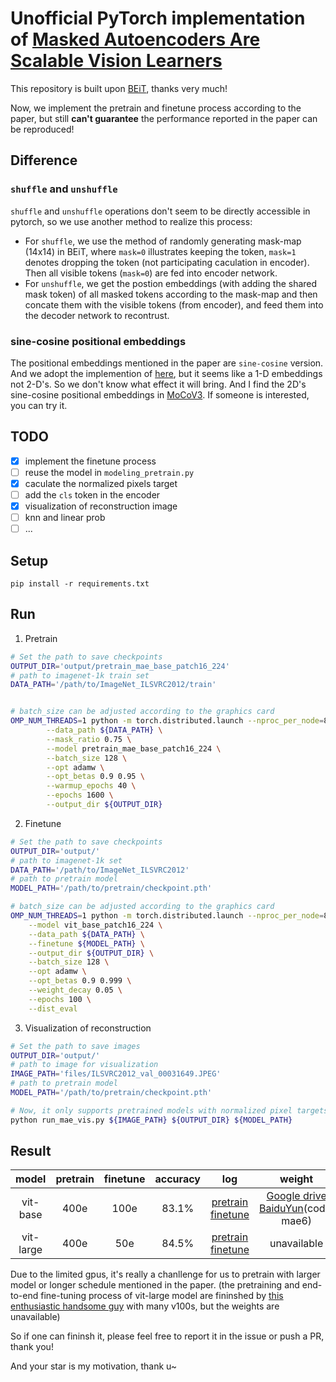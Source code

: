 # Unofficial PyTorch implementation of [Masked Autoencoders Are Scalable Vision Learners](https://arxiv.org/abs/2111.06377)

This repository is built upon [BEiT](https://github.com/microsoft/unilm/tree/master/beit), thanks very much!


Now, we implement the pretrain and finetune process according to the paper, but still **can't guarantee** the performance reported in the paper can be reproduced! 

## Difference

### `shuffle` and `unshuffle`

`shuffle` and `unshuffle` operations don't seem to be directly accessible in pytorch, so we use another method to realize this process:
+ For `shuffle`, we use the method of randomly generating mask-map (14x14) in BEiT, where `mask=0` illustrates keeping the token, `mask=1` denotes dropping the token (not participating caculation in encoder). Then all visible tokens (`mask=0`) are fed into encoder network.
+ For `unshuffle`, we get the postion embeddings (with adding the shared mask token) of all masked tokens according to the mask-map and then concate them with the visible tokens (from encoder), and feed them into the decoder network to recontrust.

### sine-cosine positional embeddings

The positional embeddings mentioned in the paper are `sine-cosine` version. And we adopt the implemention of [here](https://github.com/jadore801120/attention-is-all-you-need-pytorch/blob/master/transformer/Models.py#L31), but it seems like a 1-D embeddings not 2-D's. So we don't know what effect it will bring.
And I find the 2D's sine-cosine positional embeddings in [MoCoV3](https://github.com/facebookresearch/moco-v3/blob/c349e6e24f40d3fedb22d973f92defa4cedf37a7/vits.py?_pjax=%23js-repo-pjax-container%2C%20div%5Bitemtype%3D%22http%3A%2F%2Fschema.org%2FSoftwareSourceCode%22%5D%20main%2C%20%5Bdata-pjax-container%5D#L53). If someone is interested, you can try it.


## TODO
- [x] implement the finetune process
- [ ] reuse the model in `modeling_pretrain.py`
- [x] caculate the normalized pixels target
- [ ] add the `cls` token in the encoder
- [x] visualization of reconstruction image
- [ ] knn and linear prob
- [ ] ...

## Setup

```
pip install -r requirements.txt
```

## Run
1. Pretrain
```bash
# Set the path to save checkpoints
OUTPUT_DIR='output/pretrain_mae_base_patch16_224'
# path to imagenet-1k train set
DATA_PATH='/path/to/ImageNet_ILSVRC2012/train'


# batch_size can be adjusted according to the graphics card
OMP_NUM_THREADS=1 python -m torch.distributed.launch --nproc_per_node=8 run_mae_pretraining.py \
        --data_path ${DATA_PATH} \
        --mask_ratio 0.75 \
        --model pretrain_mae_base_patch16_224 \
        --batch_size 128 \
        --opt adamw \
        --opt_betas 0.9 0.95 \
        --warmup_epochs 40 \
        --epochs 1600 \
        --output_dir ${OUTPUT_DIR}
```

2. Finetune
```bash
# Set the path to save checkpoints
OUTPUT_DIR='output/'
# path to imagenet-1k set
DATA_PATH='/path/to/ImageNet_ILSVRC2012'
# path to pretrain model
MODEL_PATH='/path/to/pretrain/checkpoint.pth'

# batch_size can be adjusted according to the graphics card
OMP_NUM_THREADS=1 python -m torch.distributed.launch --nproc_per_node=8 run_class_finetuning.py \
    --model vit_base_patch16_224 \
    --data_path ${DATA_PATH} \
    --finetune ${MODEL_PATH} \
    --output_dir ${OUTPUT_DIR} \
    --batch_size 128 \
    --opt adamw \
    --opt_betas 0.9 0.999 \
    --weight_decay 0.05 \
    --epochs 100 \
    --dist_eval
```
3. Visualization of reconstruction
```bash
# Set the path to save images
OUTPUT_DIR='output/'
# path to image for visualization
IMAGE_PATH='files/ILSVRC2012_val_00031649.JPEG'
# path to pretrain model
MODEL_PATH='/path/to/pretrain/checkpoint.pth'

# Now, it only supports pretrained models with normalized pixel targets
python run_mae_vis.py ${IMAGE_PATH} ${OUTPUT_DIR} ${MODEL_PATH}
```

## Result

|   model  | pretrain | finetune | accuracy | log | weight |
|:--------:|:--------:|:--------:|:--------:| :--------:|:--------:|
| vit-base |   400e   |   100e   |   83.1%  | [pretrain](files/pretrain_base_0.75_400e.txt) [finetune](files/pretrain_base_0.75_400e_finetune_100e.txt)| [Google drive](https://drive.google.com/drive/folders/182F5SLwJnGVngkzguTelja4PztYLTXfa?usp=sharing) [BaiduYun](https://pan.baidu.com/s/1F0u9WeckZMbNk095gUxT1g)(code: mae6)|
| vit-large | 400e | 50e | 84.5% | [pretrain](files/pretrain_large_0.75_400e.txt) [finetune](files/pretrain_large_0.75_400e_finetune_50e.txt) | unavailable |

Due to the limited gpus, it's really a chanllenge for us to pretrain with larger model or longer schedule mentioned in the paper. (the pretraining and end-to-end fine-tuning process of vit-large model are fininshed by [this enthusiastic handsome guy](https://github.com/sunsmarterjie) with many v100s, but the weights are unavailable)

So if one can fininsh it, please feel free to report it in the issue or push a PR, thank you!

And your star is my motivation, thank u~